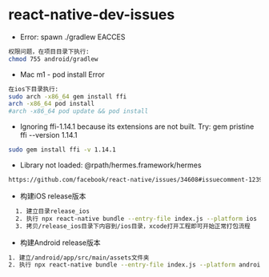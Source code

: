 # react-native-dev-issues

- Error: spawn ./gradlew EACCES 
```bash
权限问题，在项目目录下执行:
chmod 755 android/gradlew
```
- Mac m1 - pod install Error
```bash
在ios下目录执行:
sudo arch -x86_64 gem install ffi
arch -x86_64 pod install
#arch -x86_64 pod update && pod install
```
- Ignoring ffi-1.14.1 because its extensions are not built. Try: gem pristine ffi --version 1.14.1
```bash
sudo gem install ffi -v 1.14.1
```
- Library not loaded: @rpath/hermes.framework/hermes
```bash
https://github.com/facebook/react-native/issues/34608#issuecomment-1239528471
```
- 构建iOS release版本
```bash
  1. 建立目录release_ios
  2. 执行 npx react-native bundle --entry-file index.js --platform ios --dev false --bundle-output release_ios/main.jsbundle --assets-dest release_ios/
  3. 拷贝/release_ios目录下内容到/ios目录，xcode打开工程即可开始正常打包流程
```
- 构建Android release版本
```bash  
1. 建立/android/app/src/main/assets文件夹
2. 执行 npx react-native bundle --entry-file index.js --platform android --dev false --bundle-output ./android/app/src/main/assets/index.android.bundle --assets-dest ./android/app/src/main/res/
```